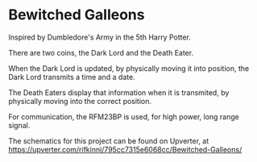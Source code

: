 Bewitched Galleons
==================

Inspired by Dumbledore's Army in the 5th Harry Potter.

There are two coins, the Dark Lord and the Death Eater.

When the Dark Lord is updated, by physically moving it into position, the Dark Lord transmits a time and a date.

The Death Eaters display that information when it is transmited, by physically moving into the correct position.

For communication, the RFM23BP is used, for high power, long range signal.

The schematics for this project can be found on Upverter, at https://upverter.com/rifkinni/795cc7315e6068cc/Bewitched-Galleons/
